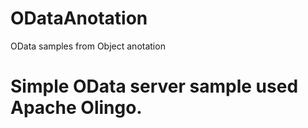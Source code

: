 # ODataAnotation
OData samples from Object anotation

# Simple OData server sample used Apache Olingo.
